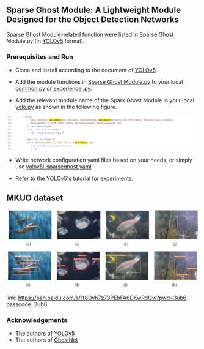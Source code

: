 ## Sparse Ghost Module: A Lightweight Module Designed for the Object Detection Networks
Sparse Ghost Module-related function were listed in Sparse Ghost Module.py (in [YOLOv5](https://github.com/ultralytics/yolov5) format).

### Prerequisites and Run
- Clone and install according to the document of [YOLOv5](https://github.com/ultralytics/yolov5).

- Add the module functions in [Sparse Ghost Module.py](https://github.com/huangfeng95/Sparse-Ghost-Module/blob/main/Sparse%20Ghost%20Module.py) to your local [common.py](https://github.com/ultralytics/yolov5/blob/master/models/common.py) or [experiencel.py](https://github.com/ultralytics/yolov5/blob/master/models/experimental.py).

- Add the relevant module name of the Spark Ghost Module in your local [yolo.py](https://github.com/ultralytics/yolov5/blob/master/models/yolo.py) as shown in the following figure.

<div align="center">
      <img src="img/edit.png">  
</div>

- Write network configuration yaml files based on your needs, or simply use [yolov5l-sparseghost.yaml](https://github.com/huangfeng95/Sparse-Ghost-Module/blob/main/yolov5l-sparseghost.yaml).

- Refer to the [YOLOv5's tutorial](https://docs.ultralytics.com/yolov5/) for experiments.

## MKUO dataset

<div align="center">
      <img src="img/dataset samples.png">  
</div>

link: https://pan.baidu.com/s/1f8Dvh7z73PEbFA6DKwRdQw?pwd=3ub6 passcode: 3ub6

### Acknowledgements
- The authors of [YOLOv5](https://github.com/ultralytics/yolov5)
- The authors of [GhostNet](https://github.com/huawei-noah/Efficient-AI-Backbones)
